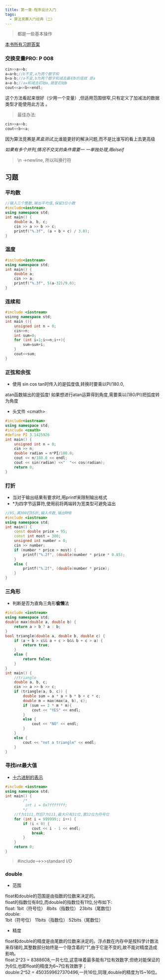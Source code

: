 ```yaml
---
title: 第一章-程序设计入门
tags:
  - 算法竞赛入门经典（二）
---
```


> 都是一些基本操作
<!-- more -->

[本书所有习题答案](https://github.com/aoapc-book/aoapc-算法竞赛入门经典（二）)

### 交换变量PRO:  P 008

``` cpp
cin>>a>>b;
a=a+b;//b不变,a为两个数字和
b=a-b;//a不变,b为两个数字和减去最初b的值就 是a
a=a-b;//a=和减去初始a,就是初始b
cout<<a<<b<<endl;
```

这个方法看起来很好（少用一个变量）,但适用范围很窄,只有定义了加减法的数据类型才能使用此方法 。  

> 最佳办法:

``` cpp
cin>>a>>b;
cout<<b<<a;
```

因为算法竞赛是*黑盒测试*,比谁能更好的解决问题,而不是比谁写的看上去更高级  

*如果有多个并列,情况不交叉的条件需要一 一单独处理,用elseif*

> \n ->newline, 所以叫换行符 

## 习题

###  平均数

``` cpp
//输入三个整数,输出平均值,保留3位小数
#include<iostream>
using namespace std;
int main() {
    double a, b, c;
    cin >> a >> b >> c;
    printf("%.3f", (a + b + c) / 3.0);
}
```

###  温度

``` cpp
#include<iostream>
using namespace std;
int main() {
    double a;
    cin >> a;
    printf("%.3f", 5(a-32)/9.0);
}
```

###  连续和

``` cpp
#include <iostream>
usinng namespace std;
int main (){
    unsigned int n = 0;
    cin>>n;
    int sum=0;
    for (int i=1;i<=n;i++){
        sum=sum+i;
    }
    cout<<sum;
}
```

###  正弦和余弦

  + 使用 sin cos tan时传入的是弧度值,转换时要乘以PI/180.0, 

  atan函数输出的是弧度! 如果想进行atan运算得到角度,需要乘以(180/PI)把弧度转为角度

  + 头文件 \<cmath\>

``` cpp
#include<iostream>
using namespace std;
#include <cmath>
#define PI 3.1425926
int main() {
	unsigned int n = 0;
	cin >> n;
	double radian = n*PI/180.0;
	cout << n/180.0 << endl;
	cout << sin(radian) <<"  "<< cos(radian);
	return 0;
}
```

###  打折

  + 当对于输出结果有要求时,用printf来限制输出格式  
  + \*为四字节运算符,使用前将两端转为宽类型可避免溢出

``` cpp
//95,满300打85折,输入件数,输出RMB
#include <iostream>
using namespace std;
int main() {
    const double price = 95;
    const int most = 300;
    unsigned int number = 0;
    cin >> number;
    if (number * price > most) {
        printf("%.2f", (double)number * price * 0.85);
    }
    else {
        printf("%.2f", (double)number * price);
    }
}
```

### 三角形

* 判断是否为直角三角形**偷懒**法

``` cpp
#include <iostream>
using namespace std;
double max(double a, double b) {
	return a > b ? a : b;
}
bool triangle(double a, double b, double c) {
	if (a + b > c&& a + c > b&& b + c > a) {
		return true;
	}
	else {
		return false;
	}
}
int main() {
	//triangle
	double a, b, c;
	cin >> a >> b >> c;
	if (triangle(a, b, c)) {
		double sum = a * a + b * b + c * c;
		double m = max(max(a, b), c);
		if (sum == 2 * m * m){
			cout << "YES" << endl;
		}
		else {
			cout << "NO" << endl;
		}
	}
	else {
		cout << "not a triangle" << endl;
	}
}
```

### 寻找int最大值

  + [十六进制的表示](https://baike.baidu.com/item/%E5%8D%81%E5%85%AD%E8%BF%9B%E5%88%B6%E6%95%B0)

  

``` cpp
#include <iostream>
using namespace std;
int main() {
        /*
         int i = 0x7fffffff;
        */
	//f为1111,然后7为111,最大只有31位,第32位为符号位
	for (int i = 999999;; i++) {
		if (i < 0) {
			cout << i - 1 << endl;
			break;
		}
	}
	return 0;
}
```

> #include<stdio>-->>>standard I/O

### double

  + 范围  

  float和double的范围是由指数的位数来决定的。    
  float的指数位有8位,而double的指数位有11位,分布如下:     
  float:
  1bit（符号位） 8bits（指数位） 23bits（尾数位）    
  double:   
  1bit（符号位） 11bits（指数位） 52bits（尾数位）  

  + 精度     

  float和double的精度是由尾数的位数来决定的。浮点数在内存中是按科学计数法来存储的,其整数部分始终是一个隐含着的“1”,由于它是不变的,故不能对精度造成影响。  
  float:2^23 = 8388608,一共七位,这意味着最多能有7位有效数字,但绝对能保证的为6位,也即float的精度为6~7位有效数字；  
  double:2^52 = 4503599627370496,一共16位,同理,double的精度为15~16位。  

